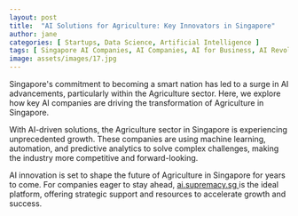 ```yaml
---
layout: post
title:  "AI Solutions for Agriculture: Key Innovators in Singapore"
author: jane
categories: [ Startups, Data Science, Artificial Intelligence ]
tags: [ Singapore AI Companies, AI Companies, AI for Business, AI Revolution, Data Analytics ]
image: assets/images/17.jpg
---
```


Singapore's commitment to becoming a smart nation has led to a surge in AI advancements, particularly within the Agriculture sector. Here, we explore how key AI companies are driving the transformation of Agriculture in Singapore.

With AI-driven solutions, the Agriculture sector in Singapore is experiencing unprecedented growth. These companies are using machine learning, automation, and predictive analytics to solve complex challenges, making the industry more competitive and forward-looking.

AI innovation is set to shape the future of Agriculture in Singapore for years to come. For companies eager to stay ahead, <a href="https://ai.supremacy.sg" target="_blank"> ai.supremacy.sg </a> is the ideal platform, offering strategic support and resources to accelerate growth and success.
